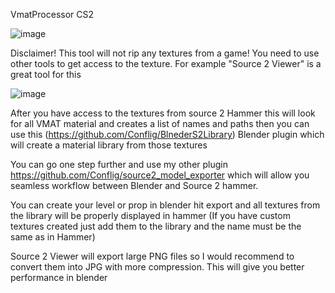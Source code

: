 VmatProcessor CS2

![image](https://github.com/user-attachments/assets/2d75c80b-7df8-4931-80fe-0e292a0257a9)

Disclaimer! This tool will not rip any textures from a game! You need to use other tools to get access to the texture. For example "Source 2 Viewer" is a great tool for this 

![image](https://github.com/user-attachments/assets/e9af20ff-23c9-4336-a479-b32dd47bab8e)

After you have access to the textures from source 2 Hammer this will look for all VMAT material and creates a list of names and paths 
then you can use this (https://github.com/Conflig/BlnederS2Library) Blender plugin which will create a material library from those textures 

You can go one step further and use my other plugin https://github.com/Conflig/source2_model_exporter which will allow you seamless workflow between Blender and Source 2 hammer. 

You can create your level or prop in blender hit export and all textures from the library will be properly displayed in hammer (If you have custom textures created just add them to the library and the name must be the same as in Hammer)


Source 2 Viewer will export large PNG files so I would recommend to convert them into JPG with more compression. This will give you better performance in blender 




